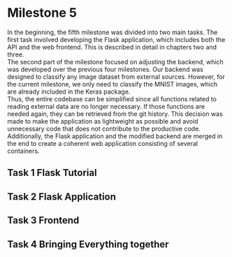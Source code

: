 # Milestone 5
In the beginning, the fifth milestone was divided into two main tasks. 
The first task involved developing the Flask application, which includes both the API and the web frontend. This is described in detail in chapters two and three.  
The second part of the milestone focused on adjusting the backend, which was developed over the previous four milestones. Our backend was designed to classify any image dataset from external sources. However, for the current milestone, we only need to classify the MNIST images, which are already included in the Keras package.   
Thus, the entire codebase can be simplified since all functions related to reading external data are no longer necessary. If those functions are needed again, they can be retrieved from the git history. This decision was made to make the application as lightweight as possible and avoid unnecessary code that does not contribute to the productive code.  
Additionally, the Flask application and the modified backend are merged in the end to create a coherent web application consisting of several containers.
## Task 1 Flask Tutorial

## Task 2 Flask Application



## Task 3 Frontend

## Task 4 Bringing Everything together 